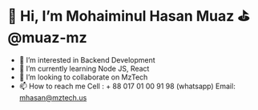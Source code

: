 # 👋 Hi, I’m Mohaiminul Hasan Muaz ⛳️ @muaz-mz
- 👀 I’m interested in Backend Development
- 🌱 I’m currently learning Node JS, React
- 💞️ I’m looking to collaborate on MzTech
- 📫 How to reach me 
Cell : + 88 017 01 00 91 98 (whatsapp) 
Email: mhasan@mztech.us

<!---
muaz-mztech/muaz-mztech is a ✨ special ✨ repository because its `README.md` (this file) appears on your GitHub profile.
You can click the Preview link to take a look at your changes.
--->
